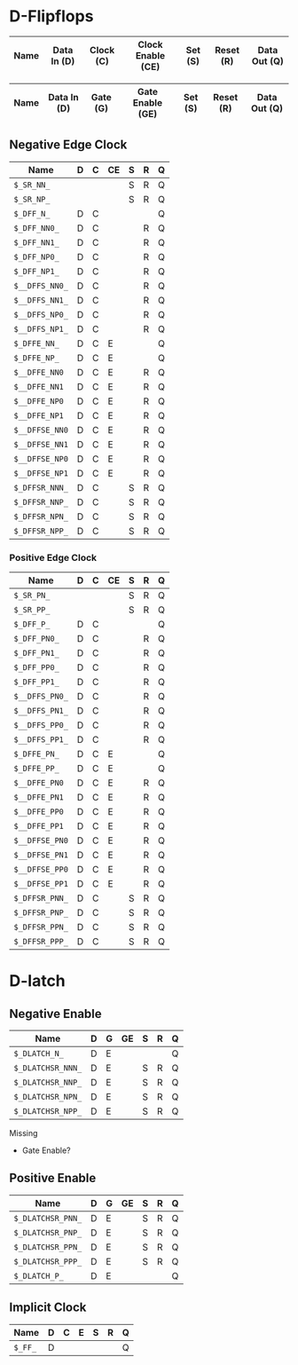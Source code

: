 
# D-Flipflops

| Name              | Data In (D) | Clock (C) | Clock Enable (CE) | Set (S) | Reset (R) | Data Out (Q) |
| ----------------- | ----------- | --------- | ----------------- | ------- | --------- | ------------ |

| Name              | Data In (D) | Gate (G)  | Gate Enable (GE)  | Set (S) | Reset (R) | Data Out (Q) |
| ----------------- | ----------- | --------- | ----------------- | ------- | --------- | ------------ |


## Negative Edge Clock

| Name              | D | C | CE  | S | R | Q |
| ----------------- | - | - | --- | - | - | - |
| `$_SR_NN_`        |   |   |     | S | R | Q |
| `$_SR_NP_`        |   |   |     | S | R | Q |
| `$_DFF_N_`        | D | C |     |   |   | Q |
| `$_DFF_NN0_`      | D | C |     |   | R | Q |
| `$_DFF_NN1_`      | D | C |     |   | R | Q |
| `$_DFF_NP0_`      | D | C |     |   | R | Q |
| `$_DFF_NP1_`      | D | C |     |   | R | Q |
| `$__DFFS_NN0_`    | D | C |     |   | R | Q |
| `$__DFFS_NN1_`    | D | C |     |   | R | Q |
| `$__DFFS_NP0_`    | D | C |     |   | R | Q |
| `$__DFFS_NP1_`    | D | C |     |   | R | Q |
| `$_DFFE_NN_`      | D | C |  E  |   |   | Q |
| `$_DFFE_NP_`      | D | C |  E  |   |   | Q |
| `$__DFFE_NN0`     | D | C |  E  |   | R | Q |
| `$__DFFE_NN1`     | D | C |  E  |   | R | Q |
| `$__DFFE_NP0`     | D | C |  E  |   | R | Q |
| `$__DFFE_NP1`     | D | C |  E  |   | R | Q |
| `$__DFFSE_NN0`    | D | C |  E  |   | R | Q |
| `$__DFFSE_NN1`    | D | C |  E  |   | R | Q |
| `$__DFFSE_NP0`    | D | C |  E  |   | R | Q |
| `$__DFFSE_NP1`    | D | C |  E  |   | R | Q |
| `$_DFFSR_NNN_`    | D | C |     | S | R | Q |
| `$_DFFSR_NNP_`    | D | C |     | S | R | Q |
| `$_DFFSR_NPN_`    | D | C |     | S | R | Q |
| `$_DFFSR_NPP_`    | D | C |     | S | R | Q |

### Positive Edge Clock

| Name              | D | C | CE  | S | R | Q |
| ----------------- | - | - | --- | - | - | - |
| `$_SR_PN_`        |   |   |     | S | R | Q |
| `$_SR_PP_`        |   |   |     | S | R | Q |
| `$_DFF_P_`        | D | C |     |   |   | Q |
| `$_DFF_PN0_`      | D | C |     |   | R | Q |
| `$_DFF_PN1_`      | D | C |     |   | R | Q |
| `$_DFF_PP0_`      | D | C |     |   | R | Q |
| `$_DFF_PP1_`      | D | C |     |   | R | Q |
| `$__DFFS_PN0_`    | D | C |     |   | R | Q |
| `$__DFFS_PN1_`    | D | C |     |   | R | Q |
| `$__DFFS_PP0_`    | D | C |     |   | R | Q |
| `$__DFFS_PP1_`    | D | C |     |   | R | Q |
| `$_DFFE_PN_`      | D | C |  E  |   |   | Q |
| `$_DFFE_PP_`      | D | C |  E  |   |   | Q |
| `$__DFFE_PN0`     | D | C |  E  |   | R | Q |
| `$__DFFE_PN1`     | D | C |  E  |   | R | Q |
| `$__DFFE_PP0`     | D | C |  E  |   | R | Q |
| `$__DFFE_PP1`     | D | C |  E  |   | R | Q |
| `$__DFFSE_PN0`    | D | C |  E  |   | R | Q |
| `$__DFFSE_PN1`    | D | C |  E  |   | R | Q |
| `$__DFFSE_PP0`    | D | C |  E  |   | R | Q |
| `$__DFFSE_PP1`    | D | C |  E  |   | R | Q |
| `$_DFFSR_PNN_`    | D | C |     | S | R | Q |
| `$_DFFSR_PNP_`    | D | C |     | S | R | Q |
| `$_DFFSR_PPN_`    | D | C |     | S | R | Q |
| `$_DFFSR_PPP_`    | D | C |     | S | R | Q |

# D-latch

## Negative Enable

| Name              | D | G | GE  | S | R | Q |
| ----------------- | - | - | --- | - | - | - |
| `$_DLATCH_N_`     | D | E |     |   |   | Q |
| `$_DLATCHSR_NNN_` | D | E |     | S | R | Q |
| `$_DLATCHSR_NNP_` | D | E |     | S | R | Q |
| `$_DLATCHSR_NPN_` | D | E |     | S | R | Q |
| `$_DLATCHSR_NPP_` | D | E |     | S | R | Q |

Missing
 - Gate Enable?

## Positive Enable

| Name              | D | G | GE  | S | R | Q |
| ----------------- | - | - | --- | - | - | - |
| `$_DLATCHSR_PNN_` | D | E |     | S | R | Q |
| `$_DLATCHSR_PNP_` | D | E |     | S | R | Q |
| `$_DLATCHSR_PPN_` | D | E |     | S | R | Q |
| `$_DLATCHSR_PPP_` | D | E |     | S | R | Q |
| `$_DLATCH_P_`     | D | E |     |   |   | Q |

## Implicit Clock

| Name              | D | C | E | S | R | Q |
| ----------------- | - | - | - | - | - | - |
| `$_FF_`           | D |   |   |   |   | Q |
